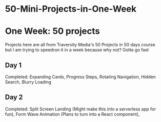 # 50-Mini-Projects-in-One-Week

One Week: 50 projects
============================
Projects here are all from Traversity Media's 50 Projects in 50 days course but I am trying to speedrun it in a week because why not?
Gotta go fast

Day 1
----------
Completed: Expanding Cards, Progress Steps, Rotating Navigation, Hidden Search, Blurry Loading

Day 2
----------
Completed: Split Screen Landing (Might make this into a serverless app for fun), Form Wave Animation (Plans to turn into a React component),